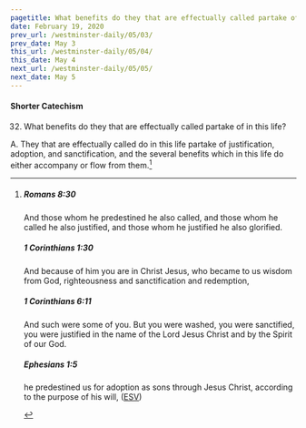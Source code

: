 ```yaml
---
pagetitle: What benefits do they that are effectually called partake of in this life?
date: February 19, 2020
prev_url: /westminster-daily/05/03/
prev_date: May 3
this_url: /westminster-daily/05/04/
this_date: May 4
next_url: /westminster-daily/05/05/
next_date: May 5
---
```


#### Shorter Catechism

32. What benefits do they that are effectually called partake of in this life?

A. They that are effectually called do in this life partake of justification, adoption, and sanctification, and the several benefits which in this life do either accompany or flow from them.[^fnref:wsc1]


[^fnref:wsc1]: <div class="esv"><h5>Romans 8:30</h5> <div class="esv-text"><p id="p45008030.01-1">And those whom he predestined he also called, and those whom he called he also justified, and those whom he justified he also glorified.</p> </div><h5>1 Corinthians 1:30</h5> <div class="esv-text"><p id="p46001030.01-2">And because of him you are in Christ Jesus, who became to us wisdom from God, righteousness and sanctification and redemption,</p> </div><h5>1 Corinthians 6:11</h5> <div class="esv-text"><p id="p46006011.01-3">And such were some of you. But you were washed, you were sanctified, you were justified in the name of the Lord Jesus Christ and by the Spirit of our God.</p> </div><h5>Ephesians 1:5</h5> <div class="esv-text"><p id="p49001005.01-4">he predestined us for adoption as sons through Jesus Christ, according to the purpose of his will,  (<a href="http://www.esv.org" class="copyright">ESV</a>)</p> </div> </div>

